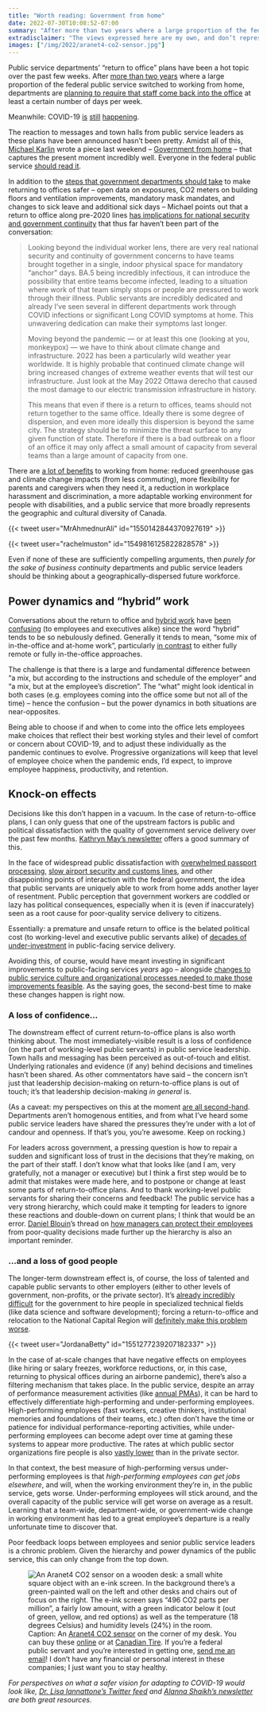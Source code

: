 ```yaml
---
title: "Worth reading: Government from home"
date: 2022-07-30T10:08:52-07:00
summary: "After more than two years where a large proportion of the federal public service switched to working from home, departments are planning to require that staff come back into the office at least a certain number of days per week. The reaction to messages and town halls from public service leaders as these plans have been announced hasn’t been pretty."
extradisclaimer: "The views expressed here are my own, and don’t represent the opinions of my team or my employer."
images: ["/img/2022/aranet4-co2-sensor.jpg"]
---
```


Public service departments’ “return to office” plans have been a hot topic over the past few weeks. After [more than two years](/2020/05/22/crisis-bureaucracies-and-change/) where a large proportion of the federal public service switched to working from home, departments are [planning to require that staff come back into the office](https://policyoptions.irpp.org/magazines/july-2022/top-bureaucrat-urges-summer-test-drive-of-hybrid-public-service-workforce/) at least a certain number of days per week.

Meanwhile: COVID-19 [is](https://www.cbc.ca/news/canada/ottawa/covid-19-wastewater-ottawa-record-high-projecton-1.6525387) [still](https://ottawa.ctvnews.ca/three-new-covid-19-deaths-in-ottawa-as-wastewater-signal-projected-to-rise-1.5994830) [happening](https://ottawacitizen.com/news/local-news/ba-4-and-ba-5-subvariants-are-now-dominant-in-ottawa-wastewater-analysis-shows). 

The reaction to messages and town halls from public service leaders as these plans have been announced hasn’t been pretty. Amidst all of this, [Michael Karlin](https://twitter.com/supergovernance) wrote a piece last weekend – [Government from home](https://medium.com/@supergovernance/government-from-home-576e673b8a03) – that captures the present moment incredibly well. Everyone in the federal public service [should read it](https://medium.com/@supergovernance/government-from-home-576e673b8a03).

In addition to the [steps that government departments should take](https://medium.com/@supergovernance/government-from-home-576e673b8a03#2144) to make returning to offices safer – open data on exposures, CO2 meters on building floors and ventilation improvements, mandatory mask mandates, and changes to sick leave and additional sick days – Michael points out that a return to office along pre-2020 lines [has implications for national security and government continuity](https://medium.com/@supergovernance/government-from-home-576e673b8a03#61f5) that thus far haven’t been part of the conversation:

> Looking beyond the individual worker lens, there are very real national security and continuity of government concerns to have teams brought together in a single, indoor physical space for mandatory “anchor” days. BA.5 being incredibly infectious, it can introduce the possibility that entire teams become infected, leading to a situation where work of that team simply stops or people are pressured to work through their illness. Public servants are incredibly dedicated and already I’ve seen several in different departments work through COVID infections or significant Long COVID symptoms at home. This unwavering dedication can make their symptoms last longer.
> 
> Moving beyond the pandemic — or at least this one (looking at you, monkeypox) — we have to think about climate change and infrastructure. 2022 has been a particularly wild weather year worldwide. It is highly probable that continued climate change will bring increased changes of extreme weather events that will test our infrastructure. Just look at the May 2022 Ottawa derecho that caused the most damage to our electric transmission infrastructure in history.
> 
> This means that even if there is a return to offices, teams should not return together to the same office. Ideally there is some degree of dispersion, and even more ideally this dispersion is beyond the same city. The strategy should be to minimize the threat surface to any given function of state. Therefore if there is a bad outbreak on a floor of an office it may only affect a small amount of capacity from several teams than a large amount of capacity from one.

There are [a lot of benefits](/2022/03/05/things-id-like-to-see-in-upcoming-ec-collective-agreement-negotiations/#permanent-remote-work-options-and-access-to-modern-tools) to working from home: reduced greenhouse gas and climate change impacts (from less commuting), more flexibility for parents and caregivers when they need it, a reduction in workplace harassment and discrimination, a more adaptable working environment for people with disabilities, and a public service that more broadly represents the geographic and cultural diversity of Canada. 

{{< tweet user="MrAhmednurAli" id="1550142844370927619" >}}

{{< tweet user="rachelmuston" id="1549816125822828578" >}} 

Even if none of these are sufficiently compelling arguments, then _purely for the sake of business continuity_ departments and public service leaders should be thinking about a geographically-dispersed future workforce.


## Power dynamics and “hybrid” work

Conversations about the return to office and [hybrid work](https://www.canada.ca/en/government/publicservice/staffing/guidance-optimizing-hybrid-workforce-spotlight-telework.html) have [been confusing](https://pipsc.ca/news-issues/announcements/treasury-boards-new-guidance-on-hybrid-works-falls-short-expectations) (to employees and executives alike) since the word “hybrid” tends to be so nebulously defined. Generally it tends to mean, “some mix of in-the-office and at-home work”, particularly [in contrast](https://www.linkedin.com/news/story/yelp-ceo-hybrid-is-the-worst-4837169/) to either fully remote or fully in-the-office approaches. 

The challenge is that there is a large and fundamental difference between “a mix, but according to the instructions and schedule of the employer” and “a mix, but at the employee’s discretion”. The “what” might look identical in both cases (e.g. employees coming into the office some but not all of the time) – hence the confusion – but the power dynamics in both situations are near-opposites. 

Being able to choose if and when to come into the office lets employees make choices that reflect their best working styles and their level of comfort or concern about COVID-19, and to adjust these individually as the pandemic continues to evolve. Progressive organizations will keep that level of employee choice when the pandemic ends, I’d expect, to improve employee happiness, productivity, and retention.


## Knock-on effects

Decisions like this don’t happen in a vacuum. In the case of return-to-office plans, I can only guess that one of the upstream factors is public and political dissatisfaction with the quality of government service delivery over the past few months. [Kathryn May’s newsletter](https://mailchi.mp/4abb11d11d4a/welcome-to-the-functionary-591824) offers a good summary of this. 

In the face of widespread public dissatisfaction with [overwhelmed passport processing](https://policyoptions.irpp.org/magazines/june-2022/the-achilles-heel-of-the-federal-public-service-gives-out-again-with-passport-fiasco/), [slow airport security and customs lines](https://twitter.com/amp6/status/1550662627566682115), and other disappointing points of interaction with the federal government, the idea that public servants are uniquely able to work from home adds another layer of resentment. Public perception that government workers are coddled or lazy has political consequences, especially when it is (even if inaccurately) seen as a root cause for poor-quality service delivery to citizens. 

Essentially: a premature and unsafe return to office is the belated political cost (to working-level and executive public servants alike) of [decades of under-investment](/2020/02/25/our-services-arent-working/) in public-facing service delivery.

Avoiding this, of course, would have meant investing in significant improvements to public-facing services _years_ ago – alongside [changes to public service culture and organizational processes needed to make those improvements feasible](/2022/05/17/everything-is-broken-and-no-one-seems-to-mind/#doing-things-better). As the saying goes, the second-best time to make these changes happen is right now.


### A loss of confidence…

The downstream effect of current return-to-office plans is also worth thinking about. The most immediately-visible result is a loss of confidence (on the part of working-level public servants) in public service leadership. Town halls and messaging has been perceived as out-of-touch and elitist. Underlying rationales and evidence (if any) behind decisions and timelines hasn’t been shared. As other commentators have said – the concern isn’t just that leadership decision-making on return-to-office plans is out of touch; it’s that leadership decision-making _in general_ is.

(As a caveat: my perspectives on this at the moment [are all second-hand](/2022/03/16/joining-carleton-university-as-a-public-servant-in-residence/). Departments aren’t homogenous entities, and from what I’ve heard some public service leaders have shared the pressures they’re under with a lot of candour and openness. If that’s you, you’re awesome. Keep on rocking.)

For leaders across government, a pressing question is how to repair a sudden and significant loss of trust in the decisions that they’re making, on the part of their staff. I don’t know what that looks like (and I am, very gratefully, not a manager or executive) but I think a first step would be to admit that mistakes were made here, and to postpone or change at least some parts of return-to-office plans. And to thank working-level public servants for sharing their concerns and feedback! The public service has a very strong hierarchy, which could make it tempting for leaders to ignore these reactions and double-down on current plans; I think that would be an error. [Daniel Blouin](https://twitter.com/danielblouin)’s thread on [how managers can protect their employees](https://twitter.com/danielblouin/status/1550941338711228416) from poor-quality decisions made further up the hierarchy is also an important reminder.


### …and a loss of good people

The longer-term downstream effect is, of course, the loss of talented and capable public servants to other employers (either to other levels of government, non-profits, or the private sector). It’s [already incredibly difficult](/2020/05/26/why-are-there-so-few-senior-developers-in-government/) for the government to hire people in specialized technical fields (like data science and software development); forcing a return-to-office and relocation to the National Capital Region will [definitely make this problem worse](https://twitter.com/JordanaBetty/status/1551277239207182337). 

{{< tweet user="JordanaBetty" id="1551277239207182337" >}}

In the case of at-scale changes that have negative effects on employees (like hiring or salary freezes, workforce reductions, or, in this case, returning to physical offices during an airborne pandemic), there’s also a filtering mechanism that takes place. In the public service, despite an array of performance measurement activities (like [annual PMAs](https://www.canada.ca/en/treasury-board-secretariat/services/performance-talent-management/performance-management-program-employees.html)), it can be hard to effectively differentiate high-performing and under-performing employees. High-performing employees (fast workers, creative thinkers, institutional memories and foundations of their teams, etc.) often don’t have the time or patience for individual performance-reporting activities, while under-performing employees can become adept over time at gaming these systems to appear more productive. The rates at which public sector organizations fire people is also [vastly lower](https://nationalpost.com/news/canada/why-is-it-so-impossible-to-fire-a-government-employee) than in the private sector.

In that context, the best measure of high-performing versus under-performing employees is that _high-performing employees can get jobs elsewhere_, and will, when the working environment they’re in, in the public service, gets worse. Under-performing employees will stick around, and the overall capacity of the public service will get worse on average as a result. Learning that a team-wide, department-wide, or government-wide change in working environment has led to a great employee’s departure is a really unfortunate time to discover that. 

Poor feedback loops between employees and senior public service leaders is a chronic problem. Given the hierarchy and power dynamics of the public service, this can only change from the top down. 

<figure>
  <img src="/img/2022/aranet4-co2-sensor.jpg" class="img-fluid" alt="An Aranet4 CO2 sensor on a wooden desk: a small white square object with an e-ink screen. In the background there’s a green-painted wall on the left and other desks and chairs out of focus on the right. The e-ink screen says “496 CO2 parts per million”, a fairly low amount, with a green indicator below it (out of green, yellow, and red options) as well as the temperature (18 degrees Celsius) and humidity levels (24%) in the room.">
  <figcaption><span class="sr-only">Caption: </span>An <a href="https://aranet.com/products/aranet4/">Aranet4 CO2 sensor</a> on the corner of my desk. You can buy these <a href="https://www.es-canada.com/46-monitoring-co2-temperature-relative-humidity-and-atmospheric-pressure-aranet4-home.html">online</a> or at <a href="https://www.canadiantire.ca/en/pdp/aranet4-wireless-indoor-air-quality-home-sensor-0430188p.html">Canadian Tire</a>. If you’re a federal public servant and you’re interested in getting one, <a href="mailto:sean@theboots.ca?subject=CO2%20sensor">send me an email</a>! I don’t have any financial or personal interest in these companies; I just want you to stay healthy.</figcaption>
</figure>

_For perspectives on what a safer vision for adapting to COVID-19 would look like, [Dr. Lisa Iannattone’s Twitter feed](https://twitter.com/lisa_iannattone) and [Alanna Shaikh’s newsletter](https://alanna.substack.com/) are both great resources._
